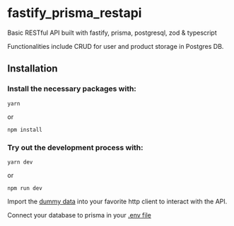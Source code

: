 # fastify_prisma_restapi

Basic RESTful API built with fastify, prisma, postgresql, zod &amp; typescript

Functionalities include CRUD for user and product storage in Postgres DB.

## Installation

### Install the necessary packages with:

```
yarn
```

or

```
npm install
```

### Try out the development process with:

```
yarn dev
```

or

```
npm run dev
```

Import the [dummy data](https://github.com/pmascaraque/fastify_prisma_restapi/blob/main/postman_dummy.json) into your favorite http client to interact with the API.

Connect your database to prisma in your [.env file](https://www.prisma.io/docs/guides/development-environment/environment-variables#example-set-the-database_url-environment-variable-in-an-env-file)
